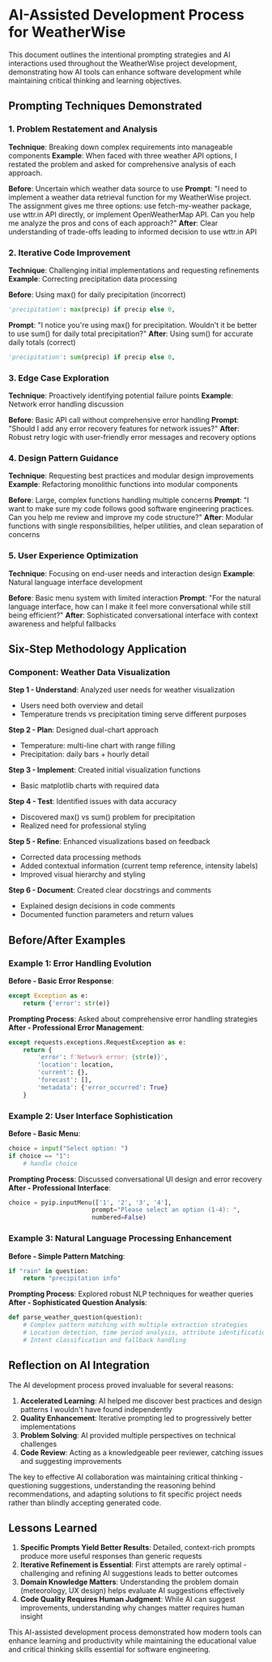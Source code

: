 # AI-Assisted Development Process for WeatherWise

This document outlines the intentional prompting strategies and AI interactions used throughout the WeatherWise project development, demonstrating how AI tools can enhance software development while maintaining critical thinking and learning objectives.

## Prompting Techniques Demonstrated

### 1. Problem Restatement and Analysis
**Technique**: Breaking down complex requirements into manageable components
**Example**: When faced with three weather API options, I restated the problem and asked for comprehensive analysis of each approach.

**Before**: Uncertain which weather data source to use
**Prompt**: "I need to implement a weather data retrieval function for my WeatherWise project. The assignment gives me three options: use fetch-my-weather package, use wttr.in API directly, or implement OpenWeatherMap API. Can you help me analyze the pros and cons of each approach?"
**After**: Clear understanding of trade-offs leading to informed decision to use wttr.in API

### 2. Iterative Code Improvement
**Technique**: Challenging initial implementations and requesting refinements
**Example**: Correcting precipitation data processing

**Before**: Using max() for daily precipitation (incorrect)
```python
'precipitation': max(precip) if precip else 0,
```
**Prompt**: "I notice you're using max() for precipitation. Wouldn't it be better to use sum() for daily total precipitation?"
**After**: Using sum() for accurate daily totals (correct)
```python
'precipitation': sum(precip) if precip else 0,
```

### 3. Edge Case Exploration
**Technique**: Proactively identifying potential failure points
**Example**: Network error handling discussion

**Before**: Basic API call without comprehensive error handling
**Prompt**: "Should I add any error recovery features for network issues?"
**After**: Robust retry logic with user-friendly error messages and recovery options

### 4. Design Pattern Guidance
**Technique**: Requesting best practices and modular design improvements
**Example**: Refactoring monolithic functions into modular components

**Before**: Large, complex functions handling multiple concerns
**Prompt**: "I want to make sure my code follows good software engineering practices. Can you help me review and improve my code structure?"
**After**: Modular functions with single responsibilities, helper utilities, and clean separation of concerns

### 5. User Experience Optimization
**Technique**: Focusing on end-user needs and interaction design
**Example**: Natural language interface development

**Before**: Basic menu system with limited interaction
**Prompt**: "For the natural language interface, how can I make it feel more conversational while still being efficient?"
**After**: Sophisticated conversational interface with context awareness and helpful fallbacks

## Six-Step Methodology Application

### Component: Weather Data Visualization

**Step 1 - Understand**: Analyzed user needs for weather visualization
- Users need both overview and detail
- Temperature trends vs precipitation timing serve different purposes

**Step 2 - Plan**: Designed dual-chart approach
- Temperature: multi-line chart with range filling
- Precipitation: daily bars + hourly detail

**Step 3 - Implement**: Created initial visualization functions
- Basic matplotlib charts with required data

**Step 4 - Test**: Identified issues with data accuracy
- Discovered max() vs sum() problem for precipitation
- Realized need for professional styling

**Step 5 - Refine**: Enhanced visualizations based on feedback
- Corrected data processing methods
- Added contextual information (current temp reference, intensity labels)
- Improved visual hierarchy and styling

**Step 6 - Document**: Created clear docstrings and comments
- Explained design decisions in code comments
- Documented function parameters and return values

## Before/After Examples

### Example 1: Error Handling Evolution
**Before - Basic Error Response**:
```python
except Exception as e:
    return {'error': str(e)}
```

**Prompting Process**: Asked about comprehensive error handling strategies
**After - Professional Error Management**:
```python
except requests.exceptions.RequestException as e:
    return {
        'error': f'Network error: {str(e)}',
        'location': location,
        'current': {},
        'forecast': [],
        'metadata': {'error_occurred': True}
    }
```

### Example 2: User Interface Sophistication
**Before - Basic Menu**:
```python
choice = input("Select option: ")
if choice == "1":
    # handle choice
```

**Prompting Process**: Discussed conversational UI design and error recovery
**After - Professional Interface**:
```python
choice = pyip.inputMenu(['1', '2', '3', '4'], 
                       prompt="Please select an option (1-4): ",
                       numbered=False)
```

### Example 3: Natural Language Processing Enhancement
**Before - Simple Pattern Matching**:
```python
if "rain" in question:
    return "precipitation info"
```

**Prompting Process**: Explored robust NLP techniques for weather queries
**After - Sophisticated Question Analysis**:
```python
def parse_weather_question(question):
    # Complex pattern matching with multiple extraction strategies
    # Location detection, time period analysis, attribute identification
    # Intent classification and fallback handling
```

## Reflection on AI Integration

The AI development process proved invaluable for several reasons:

1. **Accelerated Learning**: AI helped me discover best practices and design patterns I wouldn't have found independently
2. **Quality Enhancement**: Iterative prompting led to progressively better implementations
3. **Problem Solving**: AI provided multiple perspectives on technical challenges
4. **Code Review**: Acting as a knowledgeable peer reviewer, catching issues and suggesting improvements

The key to effective AI collaboration was maintaining critical thinking - questioning suggestions, understanding the reasoning behind recommendations, and adapting solutions to fit specific project needs rather than blindly accepting generated code.

## Lessons Learned

1. **Specific Prompts Yield Better Results**: Detailed, context-rich prompts produce more useful responses than generic requests
2. **Iterative Refinement is Essential**: First attempts are rarely optimal - challenging and refining AI suggestions leads to better outcomes
3. **Domain Knowledge Matters**: Understanding the problem domain (meteorology, UX design) helps evaluate AI suggestions effectively
4. **Code Quality Requires Human Judgment**: While AI can suggest improvements, understanding why changes matter requires human insight

This AI-assisted development process demonstrated how modern tools can enhance learning and productivity while maintaining the educational value and critical thinking skills essential for software engineering.